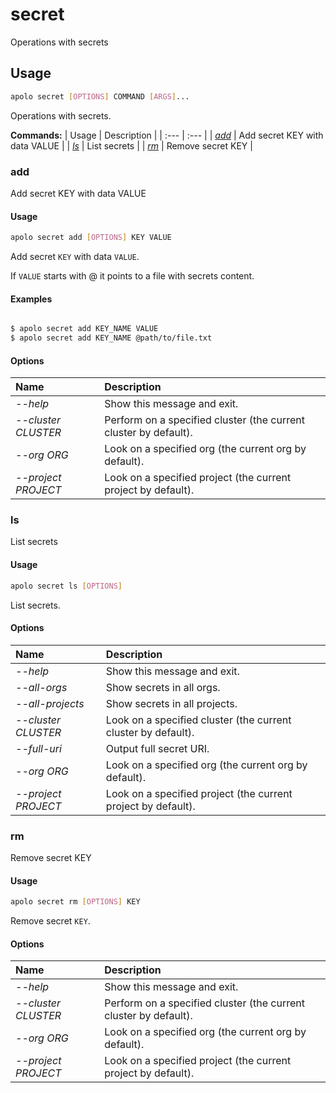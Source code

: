 # secret

Operations with secrets

## Usage

```bash
apolo secret [OPTIONS] COMMAND [ARGS]...
```

Operations with secrets.

**Commands:**
| Usage | Description |
| :--- | :--- |
| [_add_](secret.md#add) | Add secret KEY with data VALUE |
| [_ls_](secret.md#ls) | List secrets |
| [_rm_](secret.md#rm) | Remove secret KEY |


### add

Add secret KEY with data VALUE


#### Usage

```bash
apolo secret add [OPTIONS] KEY VALUE
```

Add secret `KEY` with data `VALUE`.

If `VALUE` starts with @ it points to a
file with secrets content.

#### Examples

```bash

$ apolo secret add KEY_NAME VALUE
$ apolo secret add KEY_NAME @path/to/file.txt
```

#### Options

| Name | Description |
| :--- | :--- |
| _--help_ | Show this message and exit. |
| _--cluster CLUSTER_ | Perform on a specified cluster \(the current cluster by default\). |
| _--org ORG_ | Look on a specified org \(the current org by default\). |
| _--project PROJECT_ | Look on a specified project \(the current project by default\). |



### ls

List secrets


#### Usage

```bash
apolo secret ls [OPTIONS]
```

List secrets.

#### Options

| Name | Description |
| :--- | :--- |
| _--help_ | Show this message and exit. |
| _--all-orgs_ | Show secrets in all orgs. |
| _--all-projects_ | Show secrets in all projects. |
| _--cluster CLUSTER_ | Look on a specified cluster \(the current cluster by default\). |
| _--full-uri_ | Output full secret URI. |
| _--org ORG_ | Look on a specified org \(the current org by default\). |
| _--project PROJECT_ | Look on a specified project \(the current project by default\). |



### rm

Remove secret KEY


#### Usage

```bash
apolo secret rm [OPTIONS] KEY
```

Remove secret `KEY`.

#### Options

| Name | Description |
| :--- | :--- |
| _--help_ | Show this message and exit. |
| _--cluster CLUSTER_ | Perform on a specified cluster \(the current cluster by default\). |
| _--org ORG_ | Look on a specified org \(the current org by default\). |
| _--project PROJECT_ | Look on a specified project \(the current project by default\). |


